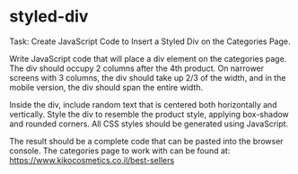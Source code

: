 # styled-div
Task: Create JavaScript Code to Insert a Styled Div on the Categories Page.

Write JavaScript code that will place a div element on the categories page. 
The div should occupy 2 columns after the 4th product. On narrower screens with 3 columns, 
the div should take up 2/3 of the width, and in the mobile version, the div should span the entire width.

Inside the div, include random text that is centered both horizontally and vertically. Style the div to 
resemble the product style, applying box-shadow and rounded corners. All CSS styles should be generated using JavaScript.

The result should be a complete code that can be pasted into the browser console. The categories page to work 
with can be found at: https://www.kikocosmetics.co.il/best-sellers
